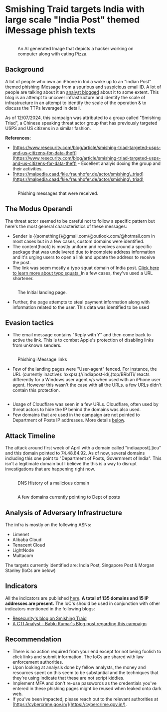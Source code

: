 # Smishing Traid targets India with large scale "India Post" themed iMessage phish texts

<div data-full-width="true">

<figure><img src="../../.gitbook/assets/image.png" alt=""><figcaption><p>An AI generated Image that depicts a hacker working on computer along with eating Pizza.</p></figcaption></figure>

</div>

## Background

A lot of people who own an iPhone in India woke up to an "Indian Post" themed phishing iMessage from a spurious and suspicious email ID. A lot of people are talking about it an [analyst blogged](https://hacback17.substack.com/p/phishing-campaign-impersonating-india?r=75yg\&triedRedirect=true) about it to some extent. This blog is an attempt to uncover infrastructure and identify the scale of infrastructure in an attempt to identify the scale of the operation & to discuss the TTPs leveraged in detail.&#x20;

As of 12/07/2024, this campaign was attributed to a group called "Smishing Triad", a Chinese speaking threat actor group that has previously targeted USPS and US citizens in a similar fashion.

**References:**

* [https://www.resecurity.com/blog/article/smishing-triad-targeted-usps-and-us-citizens-for-data-theft](https://www.resecurity.com/blog/article/smishing-triad-targeted-usps-and-us-citizens-for-data-theft) - Excellent analyis doxing the group and their activities.
* [https://malpedia.caad.fkie.fraunhofer.de/actor/smishing\_triad](https://malpedia.caad.fkie.fraunhofer.de/actor/smishing\_triad)

<figure><img src="../../.gitbook/assets/image (76).png" alt=""><figcaption><p>Phishing messages that were received.</p></figcaption></figure>

## The Modus Operandi

The threat actor seemed to be careful not to follow a specific pattern but here's the most general characteristics of these messages:&#x20;

* Sender is \{{something\}}@gmail.com/@outlook.com/@hotmail.com in most cases but in a few cases, custom domains were identified.&#x20;
* The content(hook) is mostly uniform and revolves around a specific package that was undelivered due to incomplete address information and it's urging users to open a link and update the address to receive the post.&#x20;
* The link was seem mostly a typo squat domain of India post. [Click here to learn more about typo squats. ](https://en.wikipedia.org/wiki/Typosquatting)In a few cases, they've used a URL shortener.

<figure><img src="../../.gitbook/assets/image (77).png" alt=""><figcaption><p>The Initial landing page.</p></figcaption></figure>

* Further, the page attempts to steal payment information along with information related to the user. This data was identified to be used

## Evasion tactics

* The email message contains "Reply with Y" and then come back to active the link. This is to combat Apple's protection of disabling links from unknown senders.

<figure><img src="../../.gitbook/assets/image (78).png" alt=""><figcaption><p>Phishing iMessage links</p></figcaption></figure>

* Few of the landing pages were "User-agent" fenced. For instance, the URL (currently inactive): hxxps(:)//indiapost-id(.)top/BRblTi/ reacts differently for a Windows user agent v/s when used with an iPhone user agent. However this wasn't the case with all the URLs. a few URLs didn't contain this protection.

<figure><img src="../../.gitbook/assets/image (80).png" alt=""><figcaption></figcaption></figure>

* Usage of Cloudflare was seen in a few URLs. Cloudflare, often used by threat actors to hide the IP behind the domains was also used.
* Few domains that are used in the campaign are not pointed to Department of Posts IP addresses. More details [below](smishing-traid-targets-india-with-large-scale-india-post-themed-imessage-phish-texts.md#attack-timeline).

## Attack Timeline

The attack around first week of April with a domain called "indiaapost\[.]icu" and this domain pointed to 74.48.84.92. As of now, several domains including this one point to "Department of Posts, Government of India". This isn't a legitimate domain but I believe the this is a way to disrupt investigations that are happening right now.

<figure><img src="../../.gitbook/assets/image (81).png" alt=""><figcaption><p>DNS History of a malicious domain</p></figcaption></figure>

<figure><img src="../../.gitbook/assets/image (82).png" alt=""><figcaption><p>A few domains currently pointing to Dept of posts</p></figcaption></figure>

## **Analysis of Adversary Infrastructure**

The infra is mostly on the following ASNs:&#x20;

* Limenet
* Alibaba Cloud
* Tenacent Cloud
* LightNode&#x20;
* Multacom

The targets currently identified are: India Post, Singapore Post & Morgan Stanley (IoCs are below)

## **Indicators**

All the indicators are published [here](https://gist.github.com/pbssubhash/d8283527c972b5e7122104887a862e70). **A total of 135 domains and 15 IP addresses are present.** The IoC's should be used in conjunction with other indicators mentioned in the following blogs:&#x20;

* [Resecurity's blog on Smishing Traid](https://www.resecurity.com/blog/article/smishing-triad-is-targeting-india-to-steal-personal-and-payment-data-at-scale)
* [A CTI Analyst - Bablu Kumar's Blog post regarding this campaign](https://hacback17.substack.com/p/phishing-campaign-impersonating-india?r=75yg\&triedRedirect=true)

## Recommendation

* There is no action required from your end except for not being foolish to click links and submit information. The IoCs are shared with law enforcement authorities.
* Upon looking at analysis done by fellow analysts, the money and resources spent on this seem to be substantial and the techniques that they're using indicate that these are not script kiddies.
* Implement MFA and don't re-use passwords as the credentials you've entered in these phishing pages might be reused when leaked onto dark web.
* If you've been impacted, please reach out to the relevant authorities at [https://cybercrime.gov.in/](https://cybercrime.gov.in/).
